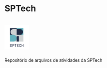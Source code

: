 # <h1>SPTech<h1> <img src="logo_sptech.jpg" alt="Descrição da imagem" width="80" height="80">

Repositório de arquivos de atividades da SPTech
